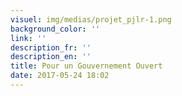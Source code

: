 ```yaml
---
visuel: img/medias/projet_pjlr-1.png
background_color: ''
link: ''
description_fr: ''
description_en: ''
title: Pour un Gouvernement Ouvert
date: 2017-05-24 18:02
---
```

